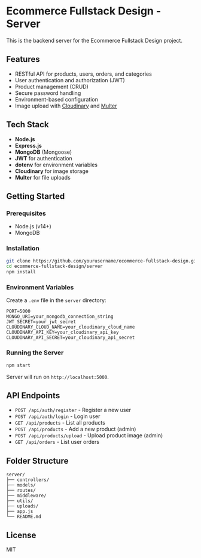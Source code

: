 # Ecommerce Fullstack Design - Server

This is the backend server for the Ecommerce Fullstack Design project.

## Features

- RESTful API for products, users, orders, and categories
- User authentication and authorization (JWT)
- Product management (CRUD)
- Secure password handling
- Environment-based configuration
- Image upload with [Cloudinary](https://cloudinary.com/) and [Multer](https://github.com/expressjs/multer)

## Tech Stack

- **Node.js**
- **Express.js**
- **MongoDB** (Mongoose)
- **JWT** for authentication
- **dotenv** for environment variables
- **Cloudinary** for image storage
- **Multer** for file uploads

## Getting Started

### Prerequisites

- Node.js (v14+)
- MongoDB

### Installation

```bash
git clone https://github.com/yourusername/ecommerce-fullstack-design.git
cd ecommerce-fullstack-design/server
npm install
```

### Environment Variables

Create a `.env` file in the `server` directory:

```
PORT=5000
MONGO_URI=your_mongodb_connection_string
JWT_SECRET=your_jwt_secret
CLOUDINARY_CLOUD_NAME=your_cloudinary_cloud_name
CLOUDINARY_API_KEY=your_cloudinary_api_key
CLOUDINARY_API_SECRET=your_cloudinary_api_secret
```

### Running the Server

```bash
npm start
```

Server will run on `http://localhost:5000`.

## API Endpoints

- `POST /api/auth/register` - Register a new user
- `POST /api/auth/login` - Login user
- `GET /api/products` - List all products
- `POST /api/products` - Add a new product (admin)
- `POST /api/products/upload` - Upload product image (admin)
- `GET /api/orders` - List user orders

## Folder Structure

```
server/
├── controllers/
├── models/
├── routes/
├── middleware/
├── utils/
├── uploads/
├── app.js
└── README.md
```

## License

MIT
